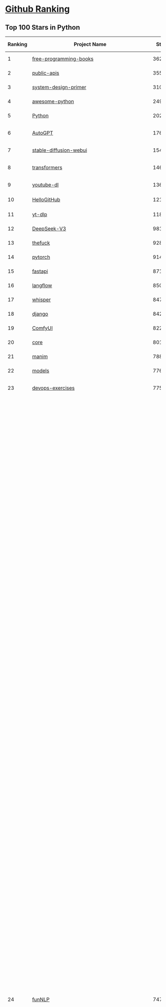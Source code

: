 [Github Ranking](../README.md)
==========

## Top 100 Stars in Python

| Ranking | Project Name | Stars | Forks | Language | Open Issues | Description | Last Commit |
| ------- | ------------ | ----- | ----- | -------- | ----------- | ----------- | ----------- |
| 1 | [free-programming-books](https://github.com/EbookFoundation/free-programming-books) | 362721 | 63736 | Python | 30 | :books: Freely available programming books | 2025-06-28T02:59:36Z |
| 2 | [public-apis](https://github.com/public-apis/public-apis) | 355864 | 37340 | Python | 6 | A collective list of free APIs | 2025-05-20T15:56:34Z |
| 3 | [system-design-primer](https://github.com/donnemartin/system-design-primer) | 310903 | 51160 | Python | 246 | Learn how to design large-scale systems. Prep for the system design interview.  Includes Anki flashcards. | 2025-05-21T11:13:33Z |
| 4 | [awesome-python](https://github.com/vinta/awesome-python) | 249980 | 25977 | Python | 0 | An opinionated list of awesome Python frameworks, libraries, software and resources. | 2025-07-05T18:42:51Z |
| 5 | [Python](https://github.com/TheAlgorithms/Python) | 202788 | 47034 | Python | 72 | All Algorithms implemented in Python | 2025-07-11T21:06:54Z |
| 6 | [AutoGPT](https://github.com/Significant-Gravitas/AutoGPT) | 176861 | 45872 | Python | 140 | AutoGPT is the vision of accessible AI for everyone, to use and to build on. Our mission is to provide the tools, so that you can focus on what matters. | 2025-07-12T23:23:10Z |
| 7 | [stable-diffusion-webui](https://github.com/AUTOMATIC1111/stable-diffusion-webui) | 154423 | 28672 | Python | 2360 | Stable Diffusion web UI | 2025-05-03T06:17:03Z |
| 8 | [transformers](https://github.com/huggingface/transformers) | 146855 | 29619 | Python | 1061 | 🤗 Transformers: the model-definition framework for state-of-the-art machine learning models in text, vision, audio, and multimodal models, for both inference and training.  | 2025-07-12T23:39:06Z |
| 9 | [youtube-dl](https://github.com/ytdl-org/youtube-dl) | 136463 | 10400 | Python | 3644 | Command-line program to download videos from YouTube.com and other video sites | 2025-05-04T11:53:05Z |
| 10 | [HelloGitHub](https://github.com/521xueweihan/HelloGitHub) | 121322 | 10532 | Python | 198 | :octocat: 分享 GitHub 上有趣、入门级的开源项目。Share interesting, entry-level open source projects on GitHub. | 2025-06-27T04:22:51Z |
| 11 | [yt-dlp](https://github.com/yt-dlp/yt-dlp) | 118628 | 9400 | Python | 1579 | A feature-rich command-line audio/video downloader | 2025-07-12T23:35:51Z |
| 12 | [DeepSeek-V3](https://github.com/deepseek-ai/DeepSeek-V3) | 98199 | 15973 | Python | 42 | None | 2025-06-27T08:46:37Z |
| 13 | [thefuck](https://github.com/nvbn/thefuck) | 92829 | 3732 | Python | 283 | Magnificent app which corrects your previous console command. | 2024-07-19T14:56:13Z |
| 14 | [pytorch](https://github.com/pytorch/pytorch) | 91483 | 24662 | Python | 15286 | Tensors and Dynamic neural networks in Python with strong GPU acceleration | 2025-07-13T03:49:24Z |
| 15 | [fastapi](https://github.com/fastapi/fastapi) | 87168 | 7580 | Python | 50 | FastAPI framework, high performance, easy to learn, fast to code, ready for production | 2025-07-12T19:32:46Z |
| 16 | [langflow](https://github.com/langflow-ai/langflow) | 85057 | 7058 | Python | 446 | Langflow is a powerful tool for building and deploying AI-powered agents and workflows. | 2025-07-13T00:30:23Z |
| 17 | [whisper](https://github.com/openai/whisper) | 84795 | 10354 | Python | 0 | Robust Speech Recognition via Large-Scale Weak Supervision | 2025-06-26T01:05:52Z |
| 18 | [django](https://github.com/django/django) | 84202 | 32721 | Python | 0 | The Web framework for perfectionists with deadlines. | 2025-07-10T16:38:33Z |
| 19 | [ComfyUI](https://github.com/comfyanonymous/ComfyUI) | 82277 | 9114 | Python | 2401 | The most powerful and modular diffusion model GUI, api and backend with a graph/nodes interface. | 2025-07-12T21:00:12Z |
| 20 | [core](https://github.com/home-assistant/core) | 80130 | 34302 | Python | 2569 | :house_with_garden: Open source home automation that puts local control and privacy first. | 2025-07-13T02:27:27Z |
| 21 | [manim](https://github.com/3b1b/manim) | 78828 | 6785 | Python | 447 | Animation engine for explanatory math videos | 2025-06-14T15:50:43Z |
| 22 | [models](https://github.com/tensorflow/models) | 77604 | 45548 | Python | 1075 | Models and examples built with TensorFlow | 2025-07-10T16:59:54Z |
| 23 | [devops-exercises](https://github.com/bregman-arie/devops-exercises) | 77521 | 17374 | Python | 35 | Linux, Jenkins, AWS, SRE, Prometheus, Docker, Python, Ansible, Git, Kubernetes, Terraform, OpenStack, SQL, NoSQL, Azure, GCP, DNS, Elastic, Network, Virtualization. DevOps Interview Questions | 2025-04-24T19:36:05Z |
| 24 | [funNLP](https://github.com/fighting41love/funNLP) | 74742 | 14913 | Python | 33 | 中英文敏感词、语言检测、中外手机/电话归属地/运营商查询、名字推断性别、手机号抽取、身份证抽取、邮箱抽取、中日文人名库、中文缩写库、拆字词典、词汇情感值、停用词、反动词表、暴恐词表、繁简体转换、英文模拟中文发音、汪峰歌词生成器、职业名称词库、同义词库、反义词库、否定词库、汽车品牌词库、汽车零件词库、连续英文切割、各种中文词向量、公司名字大全、古诗词库、IT词库、财经词库、成语词库、地名词库、历史名人词库、诗词词库、医学词库、饮食词库、法律词库、汽车词库、动物词库、中文聊天语料、中文谣言数据、百度中文问答数据集、句子相似度匹配算法集合、bert资源、文本生成&摘要相关工具、cocoNLP信息抽取工具、国内电话号码正则匹配、清华大学XLORE:中英文跨语言百科知识图谱、清华大学人工智能技术系列报告、自然语言生成、NLU太难了系列、自动对联数据及机器人、用户名黑名单列表、罪名法务名词及分类模型、微信公众号语料、cs224n深度学习自然语言处理课程、中文手写汉字识别、中文自然语言处理 语料/数据集、变量命名神器、分词语料库+代码、任务型对话英文数据集、ASR 语音数据集 + 基于深度学习的中文语音识别系统、笑声检测器、Microsoft多语言数字/单位/如日期时间识别包、中华新华字典数据库及api(包括常用歇后语、成语、词语和汉字)、文档图谱自动生成、SpaCy 中文模型、Common Voice语音识别数据集新版、神经网络关系抽取、基于bert的命名实体识别、关键词(Keyphrase)抽取包pke、基于医疗领域知识图谱的问答系统、基于依存句法与语义角色标注的事件三元组抽取、依存句法分析4万句高质量标注数据、cnocr：用来做中文OCR的Python3包、中文人物关系知识图谱项目、中文nlp竞赛项目及代码汇总、中文字符数据、speech-aligner: 从“人声语音”及其“语言文本”产生音素级别时间对齐标注的工具、AmpliGraph: 知识图谱表示学习(Python)库：知识图谱概念链接预测、Scattertext 文本可视化(python)、语言/知识表示工具：BERT & ERNIE、中文对比英文自然语言处理NLP的区别综述、Synonyms中文近义词工具包、HarvestText领域自适应文本挖掘工具（新词发现-情感分析-实体链接等）、word2word：(Python)方便易用的多语言词-词对集：62种语言/3,564个多语言对、语音识别语料生成工具：从具有音频/字幕的在线视频创建自动语音识别(ASR)语料库、构建医疗实体识别的模型（包含词典和语料标注）、单文档非监督的关键词抽取、Kashgari中使用gpt-2语言模型、开源的金融投资数据提取工具、文本自动摘要库TextTeaser: 仅支持英文、人民日报语料处理工具集、一些关于自然语言的基本模型、基于14W歌曲知识库的问答尝试--功能包括歌词接龙and已知歌词找歌曲以及歌曲歌手歌词三角关系的问答、基于Siamese bilstm模型的相似句子判定模型并提供训练数据集和测试数据集、用Transformer编解码模型实现的根据Hacker News文章标题自动生成评论、用BERT进行序列标记和文本分类的模板代码、LitBank：NLP数据集——支持自然语言处理和计算人文学科任务的100部带标记英文小说语料、百度开源的基准信息抽取系统、虚假新闻数据集、Facebook: LAMA语言模型分析，提供Transformer-XL/BERT/ELMo/GPT预训练语言模型的统一访问接口、CommonsenseQA：面向常识的英文QA挑战、中文知识图谱资料、数据及工具、各大公司内部里大牛分享的技术文档 PDF 或者 PPT、自然语言生成SQL语句（英文）、中文NLP数据增强（EDA）工具、英文NLP数据增强工具 、基于医药知识图谱的智能问答系统、京东商品知识图谱、基于mongodb存储的军事领域知识图谱问答项目、基于远监督的中文关系抽取、语音情感分析、中文ULMFiT-情感分析-文本分类-语料及模型、一个拍照做题程序、世界各国大规模人名库、一个利用有趣中文语料库 qingyun 训练出来的中文聊天机器人、中文聊天机器人seqGAN、省市区镇行政区划数据带拼音标注、教育行业新闻语料库包含自动文摘功能、开放了对话机器人-知识图谱-语义理解-自然语言处理工具及数据、中文知识图谱：基于百度百科中文页面-抽取三元组信息-构建中文知识图谱、masr: 中文语音识别-提供预训练模型-高识别率、Python音频数据增广库、中文全词覆盖BERT及两份阅读理解数据、ConvLab：开源多域端到端对话系统平台、中文自然语言处理数据集、基于最新版本rasa搭建的对话系统、基于TensorFlow和BERT的管道式实体及关系抽取、一个小型的证券知识图谱/知识库、复盘所有NLP比赛的TOP方案、OpenCLaP：多领域开源中文预训练语言模型仓库、UER：基于不同语料+编码器+目标任务的中文预训练模型仓库、中文自然语言处理向量合集、基于金融-司法领域(兼有闲聊性质)的聊天机器人、g2pC：基于上下文的汉语读音自动标记模块、Zincbase 知识图谱构建工具包、诗歌质量评价/细粒度情感诗歌语料库、快速转化「中文数字」和「阿拉伯数字」、百度知道问答语料库、基于知识图谱的问答系统、jieba_fast 加速版的jieba、正则表达式教程、中文阅读理解数据集、基于BERT等最新语言模型的抽取式摘要提取、Python利用深度学习进行文本摘要的综合指南、知识图谱深度学习相关资料整理、维基大规模平行文本语料、StanfordNLP 0.2.0：纯Python版自然语言处理包、NeuralNLP-NeuralClassifier：腾讯开源深度学习文本分类工具、端到端的封闭域对话系统、中文命名实体识别：NeuroNER vs. BertNER、新闻事件线索抽取、2019年百度的三元组抽取比赛：“科学空间队”源码、基于依存句法的开放域文本知识三元组抽取和知识库构建、中文的GPT2训练代码、ML-NLP - 机器学习(Machine Learning)NLP面试中常考到的知识点和代码实现、nlp4han:中文自然语言处理工具集(断句/分词/词性标注/组块/句法分析/语义分析/NER/N元语法/HMM/代词消解/情感分析/拼写检查、XLM：Facebook的跨语言预训练语言模型、用基于BERT的微调和特征提取方法来进行知识图谱百度百科人物词条属性抽取、中文自然语言处理相关的开放任务-数据集-当前最佳结果、CoupletAI - 基于CNN+Bi-LSTM+Attention 的自动对对联系统、抽象知识图谱、MiningZhiDaoQACorpus - 580万百度知道问答数据挖掘项目、brat rapid annotation tool: 序列标注工具、大规模中文知识图谱数据：1.4亿实体、数据增强在机器翻译及其他nlp任务中的应用及效果、allennlp阅读理解:支持多种数据和模型、PDF表格数据提取工具 、 Graphbrain：AI开源软件库和科研工具，目的是促进自动意义提取和文本理解以及知识的探索和推断、简历自动筛选系统、基于命名实体识别的简历自动摘要、中文语言理解测评基准，包括代表性的数据集&基准模型&语料库&排行榜、树洞 OCR 文字识别 、从包含表格的扫描图片中识别表格和文字、语声迁移、Python口语自然语言处理工具集(英文)、 similarity：相似度计算工具包，java编写、海量中文预训练ALBERT模型 、Transformers 2.0 、基于大规模音频数据集Audioset的音频增强 、Poplar：网页版自然语言标注工具、图片文字去除，可用于漫画翻译 、186种语言的数字叫法库、Amazon发布基于知识的人-人开放领域对话数据集 、中文文本纠错模块代码、繁简体转换 、 Python实现的多种文本可读性评价指标、类似于人名/地名/组织机构名的命名体识别数据集 、东南大学《知识图谱》研究生课程(资料)、. 英文拼写检查库 、 wwsearch是企业微信后台自研的全文检索引擎、CHAMELEON：深度学习新闻推荐系统元架构 、 8篇论文梳理BERT相关模型进展与反思、DocSearch：免费文档搜索引擎、 LIDA：轻量交互式对话标注工具 、aili - the fastest in-memory index in the East 东半球最快并发索引 、知识图谱车音工作项目、自然语言生成资源大全 、中日韩分词库mecab的Python接口库、中文文本摘要/关键词提取、汉字字符特征提取器 (featurizer)，提取汉字的特征（发音特征、字形特征）用做深度学习的特征、中文生成任务基准测评 、中文缩写数据集、中文任务基准测评 - 代表性的数据集-基准(预训练)模型-语料库-baseline-工具包-排行榜、PySS3：面向可解释AI的SS3文本分类器机器可视化工具 、中文NLP数据集列表、COPE - 格律诗编辑程序、doccano：基于网页的开源协同多语言文本标注工具 、PreNLP：自然语言预处理库、简单的简历解析器，用来从简历中提取关键信息、用于中文闲聊的GPT2模型：GPT2-chitchat、基于检索聊天机器人多轮响应选择相关资源列表(Leaderboards、Datasets、Papers)、(Colab)抽象文本摘要实现集锦(教程 、词语拼音数据、高效模糊搜索工具、NLP数据增广资源集、微软对话机器人框架 、 GitHub Typo Corpus：大规模GitHub多语言拼写错误/语法错误数据集、TextCluster：短文本聚类预处理模块 Short text cluster、面向语音识别的中文文本规范化、BLINK：最先进的实体链接库、BertPunc：基于BERT的最先进标点修复模型、Tokenizer：快速、可定制的文本词条化库、中文语言理解测评基准，包括代表性的数据集、基准(预训练)模型、语料库、排行榜、spaCy 医学文本挖掘与信息提取 、 NLP任务示例项目代码集、 python拼写检查库、chatbot-list - 行业内关于智能客服、聊天机器人的应用和架构、算法分享和介绍、语音质量评价指标(MOSNet, BSSEval, STOI, PESQ, SRMR)、 用138GB语料训练的法文RoBERTa预训练语言模型 、BERT-NER-Pytorch：三种不同模式的BERT中文NER实验、无道词典 - 有道词典的命令行版本，支持英汉互查和在线查询、2019年NLP亮点回顾、 Chinese medical dialogue data 中文医疗对话数据集 、最好的汉字数字(中文数字)-阿拉伯数字转换工具、 基于百科知识库的中文词语多词义/义项获取与特定句子词语语义消歧、awesome-nlp-sentiment-analysis - 情感分析、情绪原因识别、评价对象和评价词抽取、LineFlow：面向所有深度学习框架的NLP数据高效加载器、中文医学NLP公开资源整理 、MedQuAD：(英文)医学问答数据集、将自然语言数字串解析转换为整数和浮点数、Transfer Learning in Natural Language Processing (NLP) 、面向语音识别的中文/英文发音辞典、Tokenizers：注重性能与多功能性的最先进分词器、CLUENER 细粒度命名实体识别 Fine Grained Named Entity Recognition、 基于BERT的中文命名实体识别、中文谣言数据库、NLP数据集/基准任务大列表、nlp相关的一些论文及代码, 包括主题模型、词向量(Word Embedding)、命名实体识别(NER)、文本分类(Text Classificatin)、文本生成(Text Generation)、文本相似性(Text Similarity)计算等，涉及到各种与nlp相关的算法，基于keras和tensorflow 、Python文本挖掘/NLP实战示例、 Blackstone：面向非结构化法律文本的spaCy pipeline和NLP模型通过同义词替换实现文本“变脸” 、中文 预训练 ELECTREA 模型: 基于对抗学习 pretrain Chinese Model 、albert-chinese-ner - 用预训练语言模型ALBERT做中文NER 、基于GPT2的特定主题文本生成/文本增广、开源预训练语言模型合集、多语言句向量包、编码、标记和实现：一种可控高效的文本生成方法、 英文脏话大列表 、attnvis：GPT2、BERT等transformer语言模型注意力交互可视化、CoVoST：Facebook发布的多语种语音-文本翻译语料库，包括11种语言(法语、德语、荷兰语、俄语、西班牙语、意大利语、土耳其语、波斯语、瑞典语、蒙古语和中文)的语音、文字转录及英文译文、Jiagu自然语言处理工具 - 以BiLSTM等模型为基础，提供知识图谱关系抽取 中文分词 词性标注 命名实体识别 情感分析 新词发现 关键词 文本摘要 文本聚类等功能、用unet实现对文档表格的自动检测，表格重建、NLP事件提取文献资源列表 、 金融领域自然语言处理研究资源大列表、CLUEDatasetSearch - 中英文NLP数据集：搜索所有中文NLP数据集，附常用英文NLP数据集 、medical_NER - 中文医学知识图谱命名实体识别 、(哈佛)讲因果推理的免费书、知识图谱相关学习资料/数据集/工具资源大列表、Forte：灵活强大的自然语言处理pipeline工具集 、Python字符串相似性算法库、PyLaia：面向手写文档分析的深度学习工具包、TextFooler：针对文本分类/推理的对抗文本生成模块、Haystack：灵活、强大的可扩展问答(QA)框架、中文关键短语抽取工具 | 2024-05-10T07:38:24Z |
| 25 | [Deep-Live-Cam](https://github.com/hacksider/Deep-Live-Cam) | 71722 | 10279 | Python | 97 | real time face swap and one-click video deepfake with only a single image | 2025-07-09T09:19:26Z |
| 26 | [d2l-zh](https://github.com/d2l-ai/d2l-zh) | 70632 | 11734 | Python | 0 | 《动手学深度学习》：面向中文读者、能运行、可讨论。中英文版被70多个国家的500多所大学用于教学。 | 2024-07-30T09:32:19Z |
| 27 | [screenshot-to-code](https://github.com/abi/screenshot-to-code) | 70363 | 8690 | Python | 100 | Drop in a screenshot and convert it to clean code (HTML/Tailwind/React/Vue) | 2025-07-03T21:04:54Z |
| 28 | [flask](https://github.com/pallets/flask) | 69936 | 16498 | Python | 3 | The Python micro framework for building web applications. | 2025-06-12T20:48:14Z |
| 29 | [gpt_academic](https://github.com/binary-husky/gpt_academic) | 68916 | 8355 | Python | 260 | 为GPT/GLM等LLM大语言模型提供实用化交互接口，特别优化论文阅读/润色/写作体验，模块化设计，支持自定义快捷按钮&函数插件，支持Python和C++等项目剖析&自译解功能，PDF/LaTex论文翻译&总结功能，支持并行问询多种LLM模型，支持chatglm3等本地模型。接入通义千问, deepseekcoder, 讯飞星火, 文心一言, llama2, rwkv, claude2, moss等。 | 2025-07-12T18:51:23Z |
| 30 | [awesome-machine-learning](https://github.com/josephmisiti/awesome-machine-learning) | 68907 | 14999 | Python | 0 | A curated list of awesome Machine Learning frameworks, libraries and software. | 2025-06-25T14:00:11Z |
| 31 | [PayloadsAllTheThings](https://github.com/swisskyrepo/PayloadsAllTheThings) | 68300 | 15669 | Python | 0 | A list of useful payloads and bypass for Web Application Security and Pentest/CTF | 2025-07-10T08:26:45Z |
| 32 | [cpython](https://github.com/python/cpython) | 67827 | 32305 | Python | 7234 | The Python programming language | 2025-07-12T18:23:04Z |
| 33 | [sherlock](https://github.com/sherlock-project/sherlock) | 66606 | 7662 | Python | 101 | Hunt down social media accounts by username across social networks | 2025-05-06T09:55:10Z |
| 34 | [ansible](https://github.com/ansible/ansible) | 65586 | 24045 | Python | 540 | Ansible is a radically simple IT automation platform that makes your applications and systems easier to deploy and maintain. Automate everything from code deployment to network configuration to cloud management, in a language that approaches plain English, using SSH, with no agents to install on remote systems. https://docs.ansible.com. | 2025-07-10T19:05:23Z |
| 35 | [browser-use](https://github.com/browser-use/browser-use) | 65328 | 7475 | Python | 467 | 🌐 Make websites accessible for AI agents. Automate tasks online with ease. | 2025-07-12T23:42:07Z |
| 36 | [new-pac](https://github.com/Alvin9999/new-pac) | 65164 | 10129 | Python | 429 | 翻墙-科学上网、自由上网、免费科学上网、免费翻墙、fanqiang、油管youtube/视频下载、软件、VPN、一键翻墙浏览器，vps一键搭建翻墙服务器脚本/教程，免费shadowsocks/ss/ssr/v2ray/goflyway账号/节点，翻墙梯子，电脑、手机、iOS、安卓、windows、Mac、Linux、路由器翻墙、科学上网、youtube视频下载、youtube油管镜像/免翻墙网站、美区apple id共享账号、翻墙-科学上网-梯子 | 2025-07-13T03:51:21Z |
| 37 | [gpt4free](https://github.com/xtekky/gpt4free) | 64624 | 13670 | Python | 9 | The official gpt4free repository \| various collection of powerful language models \| o4, o3 and deepseek r1, gpt-4.1, gemini 2.5 | 2025-07-12T17:41:25Z |
| 38 | [keras](https://github.com/keras-team/keras) | 63204 | 19585 | Python | 221 | Deep Learning for humans | 2025-07-11T17:35:07Z |
| 39 | [scikit-learn](https://github.com/scikit-learn/scikit-learn) | 62633 | 26028 | Python | 1593 | scikit-learn: machine learning in Python | 2025-07-11T16:12:41Z |
| 40 | [annotated_deep_learning_paper_implementations](https://github.com/labmlai/annotated_deep_learning_paper_implementations) | 61810 | 6249 | Python | 31 | 🧑‍🏫 60+ Implementations/tutorials of deep learning papers with side-by-side notes 📝; including transformers (original, xl, switch, feedback, vit, ...), optimizers (adam, adabelief, sophia, ...), gans(cyclegan, stylegan2, ...), 🎮 reinforcement learning (ppo, dqn), capsnet, distillation, ... 🧠 | 2024-08-24T09:18:59Z |
| 41 | [OpenHands](https://github.com/All-Hands-AI/OpenHands) | 60325 | 7076 | Python | 290 | 🙌 OpenHands: Code Less, Make More | 2025-07-13T00:04:45Z |
| 42 | [markitdown](https://github.com/microsoft/markitdown) | 60222 | 3168 | Python | 222 | Python tool for converting files and office documents to Markdown. | 2025-06-04T04:09:25Z |
| 43 | [open-interpreter](https://github.com/OpenInterpreter/open-interpreter) | 59927 | 5106 | Python | 225 | A natural language interface for computers | 2025-04-23T07:18:30Z |
| 44 | [ragflow](https://github.com/infiniflow/ragflow) | 59702 | 5958 | Python | 2411 | RAGFlow is an open-source RAG (Retrieval-Augmented Generation) engine based on deep document understanding. | 2025-07-11T13:15:34Z |
| 45 | [localstack](https://github.com/localstack/localstack) | 59566 | 4184 | Python | 244 | 💻 A fully functional local AWS cloud stack. Develop and test your cloud & Serverless apps offline | 2025-07-11T18:40:57Z |
| 46 | [llama](https://github.com/meta-llama/llama) | 58507 | 9790 | Python | 438 | Inference code for Llama models | 2025-01-26T21:42:26Z |
| 47 | [scrapy](https://github.com/scrapy/scrapy) | 57550 | 10954 | Python | 457 | Scrapy, a fast high-level web crawling & scraping framework for Python. | 2025-07-10T16:19:50Z |
| 48 | [MetaGPT](https://github.com/FoundationAgents/MetaGPT) | 57149 | 6872 | Python | 12 | 🌟 The Multi-Agent Framework: First AI Software Company, Towards Natural Language Programming | 2025-06-30T11:45:55Z |
| 49 | [private-gpt](https://github.com/zylon-ai/private-gpt) | 56251 | 7547 | Python | 250 | Interact with your documents using the power of GPT, 100% privately, no data leaks | 2024-11-13T19:30:32Z |
| 50 | [you-get](https://github.com/soimort/you-get) | 55820 | 9769 | Python | 0 | :arrow_double_down: Dumb downloader that scrapes the web | 2025-04-27T15:33:25Z |
| 51 | [openpilot](https://github.com/commaai/openpilot) | 55292 | 9925 | Python | 127 | openpilot is an operating system for robotics. Currently, it upgrades the driver assistance system on 300+ supported cars. | 2025-07-13T03:35:52Z |
| 52 | [face_recognition](https://github.com/ageitgey/face_recognition) | 55048 | 13625 | Python | 775 | The world's simplest facial recognition api for Python and the command line | 2024-08-21T06:22:36Z |
| 53 | [Real-Time-Voice-Cloning](https://github.com/CorentinJ/Real-Time-Voice-Cloning) | 54687 | 9027 | Python | 202 | Clone a voice in 5 seconds to generate arbitrary speech in real-time | 2025-05-30T11:41:05Z |
| 54 | [yolov5](https://github.com/ultralytics/yolov5) | 54575 | 17048 | Python | 247 | YOLOv5 🚀 in PyTorch > ONNX > CoreML > TFLite | 2025-07-04T10:07:47Z |
| 55 | [gpt-engineer](https://github.com/AntonOsika/gpt-engineer) | 54461 | 7194 | Python | 27 | CLI platform to experiment with codegen. Precursor to: https://lovable.dev | 2025-05-14T10:15:10Z |
| 56 | [faceswap](https://github.com/deepfakes/faceswap) | 54237 | 13424 | Python | 33 | Deepfakes Software For All | 2025-07-11T17:20:12Z |
| 57 | [LLaMA-Factory](https://github.com/hiyouga/LLaMA-Factory) | 54137 | 6628 | Python | 513 | Unified Efficient Fine-Tuning of 100+ LLMs & VLMs (ACL 2024) | 2025-07-11T10:59:53Z |
| 58 | [requests](https://github.com/psf/requests) | 53033 | 9500 | Python | 197 | A simple, yet elegant, HTTP library. | 2025-06-16T19:10:38Z |
| 59 | [hackingtool](https://github.com/Z4nzu/hackingtool) | 52962 | 5714 | Python | 51 | ALL IN ONE Hacking Tool For Hackers | 2025-03-03T15:17:19Z |
| 60 | [rich](https://github.com/Textualize/rich) | 52805 | 1857 | Python | 203 | Rich is a Python library for rich text and beautiful formatting in the terminal. | 2025-06-24T13:02:12Z |
| 61 | [vllm](https://github.com/vllm-project/vllm) | 52085 | 8664 | Python | 1809 | A high-throughput and memory-efficient inference and serving engine for LLMs | 2025-07-13T03:59:40Z |
| 62 | [PaddleOCR](https://github.com/PaddlePaddle/PaddleOCR) | 51487 | 8413 | Python | 140 | Awesome multilingual OCR and Document Parsing toolkits based on PaddlePaddle (practical ultra lightweight OCR system, support 80+ languages recognition, provide data annotation and synthesis tools, support training and deployment among server, mobile, embedded and IoT devices) | 2025-07-11T11:39:13Z |
| 63 | [grok-1](https://github.com/xai-org/grok-1) | 50362 | 8357 | Python | 0 | Grok open release | 2024-08-30T04:17:25Z |
| 64 | [awesome-llm-apps](https://github.com/Shubhamsaboo/awesome-llm-apps) | 49835 | 5783 | Python | 1 | Collection of awesome LLM apps with AI Agents and RAG using OpenAI, Anthropic, Gemini and opensource models. | 2025-07-12T20:43:33Z |
| 65 | [GPT-SoVITS](https://github.com/RVC-Boss/GPT-SoVITS) | 48677 | 5354 | Python | 844 | 1 min voice data can also be used to train a good TTS model! (few shot voice cloning) | 2025-07-11T08:11:08Z |
| 66 | [OpenManus](https://github.com/FoundationAgents/OpenManus) | 47882 | 8372 | Python | 419 | No fortress, purely open ground.  OpenManus is Coming. | 2025-06-30T09:59:38Z |
| 67 | [professional-programming](https://github.com/charlax/professional-programming) | 47782 | 3797 | Python | 0 | A collection of learning resources for curious software engineers | 2025-07-12T17:05:06Z |
| 68 | [crawl4ai](https://github.com/unclecode/crawl4ai) | 47752 | 4617 | Python | 179 | 🚀🤖 Crawl4AI: Open-source LLM Friendly Web Crawler & Scraper. Don't be shy, join here: https://discord.gg/jP8KfhDhyN | 2025-07-12T11:58:35Z |
| 69 | [30-Days-Of-Python](https://github.com/Asabeneh/30-Days-Of-Python) | 47531 | 9074 | Python | 60 | 30 days of Python programming challenge is a step-by-step guide to learn the Python programming language in 30 days. This challenge may take more than100 days, follow your own pace.  These videos may help too: https://www.youtube.com/channel/UC7PNRuno1rzYPb1xLa4yktw | 2025-06-04T21:49:56Z |
| 70 | [big-list-of-naughty-strings](https://github.com/minimaxir/big-list-of-naughty-strings) | 47255 | 2156 | Python | 69 | The Big List of Naughty Strings is a list of strings which have a high probability of causing issues when used as user-input data. | 2024-04-18T03:26:59Z |
| 71 | [autogen](https://github.com/microsoft/autogen) | 47182 | 7179 | Python | 390 | A programming framework for agentic AI 🤖 PyPi: autogen-agentchat Discord: https://aka.ms/autogen-discord Office Hour: https://aka.ms/autogen-officehour | 2025-07-13T01:47:14Z |
| 72 | [pandas](https://github.com/pandas-dev/pandas) | 45958 | 18674 | Python | 3665 | Flexible and powerful data analysis / manipulation library for Python, providing labeled data structures similar to R data.frame objects, statistical functions, and much more | 2025-07-12T18:49:35Z |
| 73 | [Fooocus](https://github.com/lllyasviel/Fooocus) | 45690 | 7254 | Python | 209 | Focus on prompting and generating | 2025-01-24T10:55:35Z |
| 74 | [text-generation-webui](https://github.com/oobabooga/text-generation-webui) | 44306 | 5696 | Python | 2559 | LLM UI with advanced features, easy setup, and multiple backend support. | 2025-07-11T17:52:15Z |
| 75 | [odoo](https://github.com/odoo/odoo) | 44254 | 28650 | Python | 3238 | Odoo. Open Source Apps To Grow Your Business. | 2025-07-12T22:41:39Z |
| 76 | [llama_index](https://github.com/run-llama/llama_index) | 43058 | 6189 | Python | 217 | LlamaIndex is the leading framework for building LLM-powered agents over your data. | 2025-07-12T15:33:59Z |
| 77 | [ultralytics](https://github.com/ultralytics/ultralytics) | 42982 | 8400 | Python | 282 | Ultralytics YOLO11 🚀 | 2025-07-12T17:46:42Z |
| 78 | [nanoGPT](https://github.com/karpathy/nanoGPT) | 42774 | 7164 | Python | 225 | The simplest, fastest repository for training/finetuning medium-sized GPTs. | 2024-12-09T23:53:04Z |
| 79 | [OpenBB](https://github.com/OpenBB-finance/OpenBB) | 42285 | 3816 | Python | 42 | Investment Research for Everyone, Everywhere. | 2025-07-12T23:15:12Z |
| 80 | [unsloth](https://github.com/unslothai/unsloth) | 41959 | 3352 | Python | 645 | Fine-tuning & Reinforcement Learning for LLMs. 🦥 Train Qwen3, Llama 4, DeepSeek-R1, Gemma 3, TTS 2x faster with 70% less VRAM. | 2025-07-12T22:53:07Z |
| 81 | [python-patterns](https://github.com/faif/python-patterns) | 41651 | 7015 | Python | 11 | A collection of design patterns/idioms in Python | 2025-05-07T15:49:35Z |
| 82 | [sentry](https://github.com/getsentry/sentry) | 41418 | 4388 | Python | 2133 | Developer-first error tracking and performance monitoring | 2025-07-12T22:51:32Z |
| 83 | [stablediffusion](https://github.com/Stability-AI/stablediffusion) | 41342 | 5274 | Python | 248 | High-Resolution Image Synthesis with Latent Diffusion Models | 2025-06-25T14:18:37Z |
| 84 | [TTS](https://github.com/coqui-ai/TTS) | 41329 | 5364 | Python | 7 | 🐸💬 - a deep learning toolkit for Text-to-Speech, battle-tested in research and production | 2024-08-16T12:07:14Z |
| 85 | [diagrams](https://github.com/mingrammer/diagrams) | 41160 | 2644 | Python | 310 | :art: Diagram as Code for prototyping cloud system architectures | 2025-06-18T08:02:44Z |
| 86 | [ailearning](https://github.com/apachecn/ailearning) | 41110 | 11579 | Python | 2 | AiLearning：数据分析+机器学习实战+线性代数+PyTorch+NLTK+TF2 | 2024-11-12T16:21:55Z |
| 87 | [ChatGLM-6B](https://github.com/THUDM/ChatGLM-6B) | 41086 | 5215 | Python | 557 | ChatGLM-6B: An Open Bilingual Dialogue Language Model \| 开源双语对话语言模型 | 2024-06-27T04:05:25Z |
| 88 | [ColossalAI](https://github.com/hpcaitech/ColossalAI) | 41027 | 4520 | Python | 430 | Making large AI models cheaper, faster and more accessible | 2025-07-10T05:57:52Z |
| 89 | [airflow](https://github.com/apache/airflow) | 40977 | 15306 | Python | 1289 | Apache Airflow - A platform to programmatically author, schedule, and monitor workflows | 2025-07-13T03:02:47Z |
| 90 | [black](https://github.com/psf/black) | 40578 | 2607 | Python | 334 | The uncompromising Python code formatter | 2025-07-12T02:31:44Z |
| 91 | [streamlit](https://github.com/streamlit/streamlit) | 40384 | 3574 | Python | 1086 | Streamlit — A faster way to build and share data apps. | 2025-07-12T18:06:11Z |
| 92 | [freqtrade](https://github.com/freqtrade/freqtrade) | 40383 | 8069 | Python | 28 | Free, open source crypto trading bot | 2025-07-10T05:08:41Z |
| 93 | [mitmproxy](https://github.com/mitmproxy/mitmproxy) | 39794 | 4252 | Python | 328 | An interactive TLS-capable intercepting HTTP proxy for penetration testers and software developers. | 2025-07-01T22:42:20Z |
| 94 | [cheat.sh](https://github.com/chubin/cheat.sh) | 39611 | 1828 | Python | 124 | the only cheat sheet you need | 2025-02-01T13:32:00Z |
| 95 | [DeepSpeed](https://github.com/deepspeedai/DeepSpeed) | 39330 | 4465 | Python | 1074 | DeepSpeed is a deep learning optimization library that makes distributed training and inference easy, efficient, and effective. | 2025-07-13T02:09:21Z |
| 96 | [bert](https://github.com/google-research/bert) | 39323 | 9688 | Python | 791 | TensorFlow code and pre-trained models for BERT | 2024-07-23T23:39:41Z |
| 97 | [Deep-Learning-Papers-Reading-Roadmap](https://github.com/floodsung/Deep-Learning-Papers-Reading-Roadmap) | 39138 | 7356 | Python | 52 | Deep Learning papers reading roadmap for anyone who are eager to learn this amazing tech! | 2022-11-27T13:18:32Z |
| 98 | [gradio](https://github.com/gradio-app/gradio) | 38983 | 2979 | Python | 421 | Build and share delightful machine learning apps, all in Python. 🌟 Star to support our work! | 2025-07-11T22:33:07Z |
| 99 | [MinerU](https://github.com/opendatalab/MinerU) | 38932 | 3206 | Python | 117 | A high-quality tool for convert PDF to Markdown and JSON.一站式开源高质量数据提取工具，将PDF转换成Markdown和JSON格式。 | 2025-07-11T07:30:06Z |
| 100 | [FastChat](https://github.com/lm-sys/FastChat) | 38842 | 4723 | Python | 831 | An open platform for training, serving, and evaluating large language models. Release repo for Vicuna and Chatbot Arena. | 2025-06-02T15:22:03Z |

